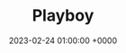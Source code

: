 ---
layout: none
title:  "Playboy"
artist: "Fireboy DML"
art: "fireboydml-playboy.jpg"
spotify_url: https://open.spotify.com/album/1pUJnA3OSbvVr5afqxNARZ?si=7SmTwF7rTtqtrMcKcNMIqg
date:   2023-02-24 01:00:00 +0000
categories: album
tags: [hiphop, afrobeat]
---